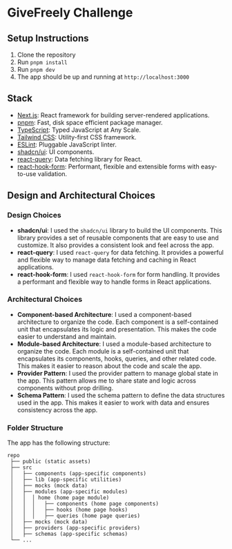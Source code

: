 # GiveFreely Challenge

## Setup Instructions

1. Clone the repository
2. Run `pnpm install`
3. Run `pnpm dev`
4. The app should be up and running at `http://localhost:3000`

## Stack

- [Next.js](https://nextjs.org/): React framework for building server-rendered applications.
- [pnpm](https://pnpm.io/): Fast, disk space efficient package manager.
- [TypeScript](https://www.typescriptlang.org/): Typed JavaScript at Any Scale.
- [Tailwind CSS](https://tailwindcss.com/): Utility-first CSS framework.
- [ESLint](https://eslint.org/): Pluggable JavaScript linter.
- [shadcn/ui](https://ui.shadcn.com/): UI components.
- [react-query](https://react-query.tanstack.com/): Data fetching library for React.
- [react-hook-form](https://react-hook-form.com/): Performant, flexible and extensible forms with easy-to-use validation.

## Design and Architectural Choices

### Design Choices

- **shadcn/ui**: I used the `shadcn/ui` library to build the UI components. This library provides a set of reusable components that are easy to use and customize. It also provides a consistent look and feel across the app.
- **react-query**: I used `react-query` for data fetching. It provides a powerful and flexible way to manage data fetching and caching in React applications.
- **react-hook-form**: I used `react-hook-form` for form handling. It provides a performant and flexible way to handle forms in React applications.

### Architectural Choices

- **Component-based Architecture**: I used a component-based architecture to organize the code. Each component is a self-contained unit that encapsulates its logic and presentation. This makes the code easier to understand and maintain.
- **Module-based Architecture**: I used a module-based architecture to organize the code. Each module is a self-contained unit that encapsulates its components, hooks, queries, and other related code. This makes it easier to reason about the code and scale the app.
- **Provider Pattern**: I used the provider pattern to manage global state in the app. This pattern allows me to share state and logic across components without prop drilling.
- **Schema Pattern**: I used the schema pattern to define the data structures used in the app. This makes it easier to work with data and ensures consistency across the app.

### Folder Structure

The app has the following structure:

```
repo
 ├── public (static assets)
 ├── src
 │   ├── components (app-specific components)
 │   ├── lib (app-specific utilities)
 │   ├── mocks (mock data)
 │   ├── modules (app-specific modules)
 │   │  │ home (home page module)
 │   │  │   ├── components (home page components)
 │   │  │   ├── hooks (home page hooks)
 │   │  │   ├── queries (home page queries)
 │   ├── mocks (mock data)
 │   ├── providers (app-specific providers)
 │   ├── schemas (app-specific schemas)
 └── ...

```
